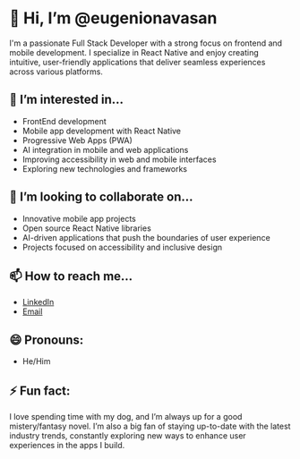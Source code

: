 # 👋 Hi, I’m @eugenionavasan

I'm a passionate Full Stack Developer with a strong focus on frontend and mobile development. I specialize in React Native and enjoy creating intuitive, user-friendly applications that deliver seamless experiences across various platforms.

## 👀 I’m interested in...
- FrontEnd development
- Mobile app development with React Native
- Progressive Web Apps (PWA)
- AI integration in mobile and web applications
- Improving accessibility in web and mobile interfaces
- Exploring new technologies and frameworks

## 💞️ I’m looking to collaborate on...
- Innovative mobile app projects
- Open source React Native libraries
- AI-driven applications that push the boundaries of user experience
- Projects focused on accessibility and inclusive design

## 📫 How to reach me...
- [LinkedIn](https://www.linkedin.com/in/eugenio-navajo-741610306/)  
- [Email](mailto:eugenio.navasan@gmail.com)

## 😄 Pronouns:
- He/Him

## ⚡ Fun fact:
I love spending time with my dog, and I’m always up for a good mistery/fantasy novel. I’m also a big fan of staying up-to-date with the latest industry trends, constantly exploring new ways to enhance user experiences in the apps I build.

